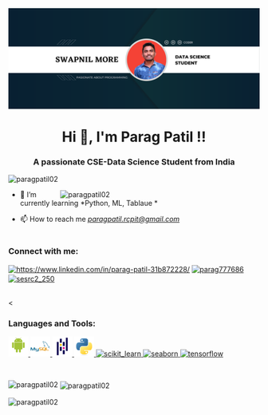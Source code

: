 <img align ="center" src="https://github.com/swapnilm06/swapnilm06/blob/main/githubtemp.png"/>

<h1 align="center">Hi 👋, I'm Parag Patil !!</h1>
<h3 align="center">A passionate CSE-Data Science Student from India</h3>

<p align="left"> <img src="https://komarev.com/ghpvc/?username=paragpatil02&label=Profile%20views&color=0e75b6&style=flat" alt="paragpatil02" /> </p>
<p><img align="right" width=400 src="https://www.google.com/url?sa=i&url=https%3A%2F%2Ftenor.com%2Fsearch%2Fworking-on-the-computer-gifs&psig=AOvVaw3l6xVcJHFEnFKxrU-iMsTh&ust=1673711242522000&source=images&cd=vfe&ved=0CA8QjRxqFwoTCMip57LyxPwCFQAAAAAdAAAAABBH" alt="paragpatil02" /></p>


- 🌱 I’m currently learning *Python, ML, Tablaue *

- 📫 How to reach me *paragpatil.rcpit@gmail.com*
<br><br>
<h3 align="left">Connect with me:</h3>
<p align="left">
<a href="https://linkedin.com/in/https://www.linkedin.com/in/parag-patil-31b872228/" target="blank"><img align="center" src="https://raw.githubusercontent.com/rahuldkjain/github-profile-readme-generator/master/src/images/icons/Social/linked-in-alt.svg" alt="https://www.linkedin.com/in/parag-patil-31b872228/" height="30" width="40" /></a>
<a href="https://www.hackerrank.com/parag777686" target="blank"><img align="center" src="https://raw.githubusercontent.com/rahuldkjain/github-profile-readme-generator/master/src/images/icons/Social/hackerrank.svg" alt="parag777686" height="30" width="40" /></a>
<a href="https://www.codechef.com/users/sesrc2_250" target="blank"><img align="center" src="https://raw.githubusercontent.com/rahuldkjain/github-profile-readme-generator/master/src/images/icons/Social/codechef.svg" alt="sesrc2_250" height="30" width="40" /></a>
</p>
<br><
<h3 align="left">Languages and Tools:</h3>
<p align="left"> <a href="https://developer.android.com" target="_blank" rel="noreferrer"> <img src="https://raw.githubusercontent.com/devicons/devicon/master/icons/android/android-original-wordmark.svg" alt="android" width="40" height="40"/> </a> <a href="https://www.mysql.com/" target="_blank" rel="noreferrer"> <img src="https://raw.githubusercontent.com/devicons/devicon/master/icons/mysql/mysql-original-wordmark.svg" alt="mysql" width="40" height="40"/> </a> <a href="https://pandas.pydata.org/" target="_blank" rel="noreferrer"> <img src="https://raw.githubusercontent.com/devicons/devicon/2ae2a900d2f041da66e950e4d48052658d850630/icons/pandas/pandas-original.svg" alt="pandas" width="40" height="40"/> </a> <a href="https://www.python.org" target="_blank" rel="noreferrer"> <img src="https://raw.githubusercontent.com/devicons/devicon/master/icons/python/python-original.svg" alt="python" width="40" height="40"/> </a> <a href="https://scikit-learn.org/" target="_blank" rel="noreferrer"> <img src="https://upload.wikimedia.org/wikipedia/commons/0/05/Scikit_learn_logo_small.svg" alt="scikit_learn" width="40" height="40"/> </a> <a href="https://seaborn.pydata.org/" target="_blank" rel="noreferrer"> <img src="https://seaborn.pydata.org/_images/logo-mark-lightbg.svg" alt="seaborn" width="40" height="40"/> </a> <a href="https://www.tensorflow.org" target="_blank" rel="noreferrer"> <img src="https://www.vectorlogo.zone/logos/tensorflow/tensorflow-icon.svg" alt="tensorflow" width="40" height="40"/> </a> </p>
<br>
<p><img align="left" src="https://github-readme-stats.vercel.app/api/top-langs?username=paragpatil02&show_icons=true&locale=en&layout=compact" alt="paragpatil02" /></p>

<p>&nbsp;<img align="center" src="https://github-readme-stats.vercel.app/api?username=paragpatil02&show_icons=true&locale=en" alt="paragpatil02" /></p>

<p><img align="center" src="https://github-readme-streak-stats.herokuapp.com/?user=paragpatil02&" alt="paragpatil02" /></p>

